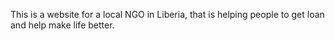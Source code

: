 This is a website for a local NGO in Liberia, that is helping people to get
loan and help make life better.
